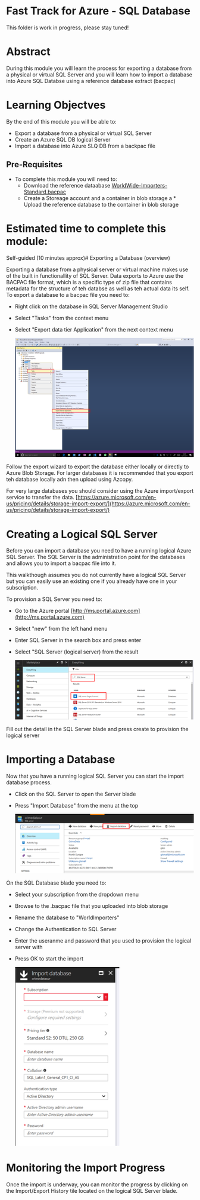 # Fast Track for Azure - SQL Database

This folder is work in progress, please stay tuned! 

# Abstract

During this module you will learn the process for exporting a database from a physical or virtual SQL Server and you will learn how to import a database into Azure SQL Databse using a reference database extract (bacpac)

# Learning Objectves

By the end of this module you will be able to:

* Export a database from a physical or virtual SQL Server
* Create an Azure SQL DB logical Server
* Import a database into Azure SLQ DB from a backpac file

## Pre-Requisites

* To complete this module you will need to:
    * Download the reference dataabase [WorldWide-Importers-Standard.bacpac](https://github.com/Microsoft/sql-server-samples/releases/download/wide-world-importers-v1.0/WideWorldImporters-Standard.bacpac)
    * Create a Storeage account and a container in blob storage
a    * Upload the reference database to the container in blob storage

# Estimated time to complete this module:
Self-guided (10 minutes approx)# Exporting a Database (overview)

Exporting a database from a physical server or virtual machine makes use of the built in functionallity of SQL Server.  Data exports to Azure use the BACPAC file format, which is a specific type of zip file that contains metadata for the structure of teh databse as well as teh actual data its self.  To export a database to a bacpac file you need to:

* Right click on the database in SQL Server Management Studio
* Select "Tasks" from the context menu
* Select "Export data tier Application" from the next context menu

    ![Screenshot](/Images/SQLDB-exportdb.png)

Follow the export wizard to export the database either locally or directly to Azure Blob Storage.  For larger databases it is recommended that you export teh database locally adn then upload using Azcopy.  

For very large databases you should consider using the Azure import/export service to transfer the data. [https://azure.microsoft.com/en-us/pricing/details/storage-import-export/](https://azure.microsoft.com/en-us/pricing/details/storage-import-export/)
    
# Creating a Logical SQL Server

Before you can import a database you need to have a running logical Azure SQL Server.  The SQL Server is the administration point for the databases and allows you to import a bacpac file into it.  

This walkthough assumes you do not currently have a logical SQL Server but you can easily use an existing one if you already have one in your subscription.

To provision a SQL Server you need to:

* Go to the Azure portal [http://ms.portal.azure.com](http://ms.portal.azure.com)
* Select "new" from the left hand menu
* Enter SQL Server in the search box and press enter
* Select "SQL Server (logical server) from the result

    ![Screenshot](/Images/SQLDB-New-SQLDB-Server.PNG)

Fill out the detail in the SQL Server blade and press create to provision the logical server

# Importing a Database

Now that you have a running logical SQL Server you can start the import database process. 

* Click on the SQL Server to open the Server blade
* Press "Import Database" from the menu at the top

    ![Screenshot](/Images/SQLDB-Import-SQLDB.PNG)

On the SQL Database blade you need to:

* Select your subscription from the dropdown menu
* Browse to the .bacpac file that you uploaded into blob storage
* Rename the database to "WorldImporters"
* Change the Authentication to SQL Server
* Enter the useranme and password that you used to provision the logical server with
* Press OK to start the import

    ![Screenshot](/Images/SQLDB-Import-DB-Options.PNG)

# Monitoring the Import Progress

Once the import is underway, you can monitor the progress by clicking on the Import/Export History tile located on the logical SQL Server blade.



